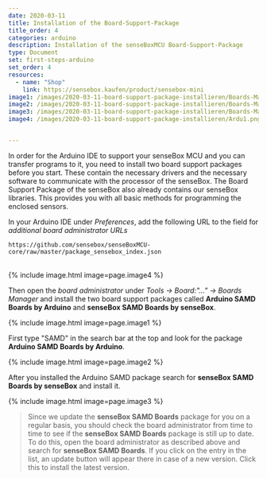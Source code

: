 ```yaml
---
date: 2020-03-11
title: Installation of the Board-Support-Package
title_order: 4
categories: arduino
description: Installation of the senseBoxMCU Board-Support-Package
type: Document
set: first-steps-arduino
set_order: 4
resources:
  - name: "Shop"
    link: https://sensebox.kaufen/product/sensebox-mini
image1: /images/2020-03-11-board-support-package-installieren/Boards-Manager.png
image2: /images/2020-03-11-board-support-package-installieren/Boards-Manager-SAMD.png
image3: /images/2020-03-11-board-support-package-installieren/Boards-Manager-senseBox.png
image4: /images/2020-03-11-board-support-package-installieren/Ardu1.png


---
```


In order for the Arduino IDE to support your senseBox MCU and you can transfer programs to it, you need to install two board support packages before you start. These contain the necessary drivers and the necessary software to communicate with the processor of the senseBox. The Board Support Package of the senseBox also already contains our senseBox libraries. This provides you with all basic methods for programming the enclosed sensors.

In your Arduino IDE under *Preferences*, add the following URL to the field for *additional board administrator URLs*
```
https://github.com/sensebox/senseBoxMCU-core/raw/master/package_sensebox_index.json
```
<br>
{% include image.html image=page.image4 %}

Then open the *board administrator* under *Tools -> Board:"..." -> Boards Manager* and install the two board support packages called **Arduino SAMD Boards by Arduino** and **senseBox SAMD Boards by senseBox**.

{% include image.html image=page.image1 %}

First type "SAMD" in the search bar at the top and look for the package **Arduino SAMD Boards by Arduino**.

{% include image.html image=page.image2 %}

After you installed the Arduino SAMD package search for **senseBox SAMD Boards by senseBox** and install it.

{% include image.html image=page.image3 %}

>Since we update the **senseBox SAMD Boards** package for you on a regular basis, you should check the board administrator from time to time to see if the **senseBox SAMD Boards** package is still up to date. To do this, open the board administrator as described above and search for **senseBox SAMD Boards**. If you click on the entry in the list, an update button will appear there in case of a new version. Click this to install the latest version. 
